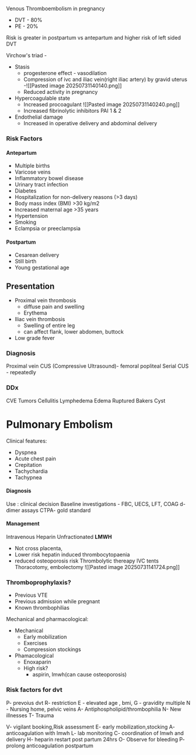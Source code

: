 Venous Thromboembolism in pregnancy
- DVT - 80%
- PE - 20%

Risk is greater in postpartum vs antepartum and higher risk of left sided DVT

Virchow's triad - 
- Stasis
	- progesterone effect - vasodilation
	- Compression of ivc and iliac vein(right iliac artery) by gravid uterus
		-![[Pasted image 20250731140140.png]]
	- Reduced activity in pregnancy
- Hypercoagulable state
	- Increased procoagulant
	![[Pasted image 20250731140240.png]]
	- Increased fibrinolytic inhibitors PAI 1 & 2
- Endothelial damage
	- Increased in operative delivery and abdominal delivery
### Risk Factors
#### Antepartum
- Multiple births
- Varicose veins
- Inflammatory bowel disease
- Urinary tract infection
- Diabetes
- Hospitalization for non-delivery reasons
(>3 days)
- Body mass index (BMI) >30 kg/m2
- Increased maternal age >35 years
- Hypertension
- Smoking
- Eclampsia or preeclampsia
#### Postpartum
- Cesarean delivery
- Still birth
- Young gestational age


## Presentation
- Proximal vein thrombosis
	- diffuse pain and swelling
	- Erythema
- Iliac vein thrombosis
	- Swelling of entire leg
	- can affect flank, lower abdomen, buttock
- Low grade fever


### Diagnosis
Proximal vein CUS  (Compressive Ultrasound)- femoral popliteal
Serial CUS - repeatedly
### DDx
CVE 
Tumors
Cellulitis
Lymphedema
Edema
Ruptured Bakers Cyst
# Pulmonary Embolism

Clinical features:
- Dyspnea
- Acute chest pain
- Crepitation
- Tachychardia
- Tachypnea
#### Diagnosis
Use :
	clinical decision
	Baseline investigations - FBC, UECS, LFT, COAG
	d-dimer assays
	CTPA- gold standard

#### Management
Intravenous Heparin Unfractionated **LMWH**
- Not cross placenta,
- Lower risk hepatin induced thrombocytopaenia
- reduced osteoporosis risk
Thrombolytic thereapy
IVC tents
Thoracotomy, embolectomy
![[Pasted image 20250731141724.png]]
 ### Thromboprophylaxis?
 - Previous VTE
 - Previous admission while pregnant
 - Known thrombophilias

Mechanical and pharmacological:
- Mechanical 
	- Early mobilization
	- Exercises
	- Compression stockings
- Phamacological
	- Enoxaparin
	- High risk?
		- aspirin, lmwh(can cause osteoporosis)


### Risk factors for dvt

P- prevoius dvt
R- restriction
E - elevated age , bmi,
G - gravidity multiple
N - Nursing home, pelvic veins
A- Antiphospholipid/thrombophilia
N- New illnesses
T- Trauma

V- vigilant booking,Risk assessment
E- early mobilization,stocking
A- anticoagulation with lmwh
L- lab monitoring
C- coordination of lmwh and delivery
H- heparin restart post partum 24hrs
O- Observe for bleeding
P- prolong anticoagulation postpartum
